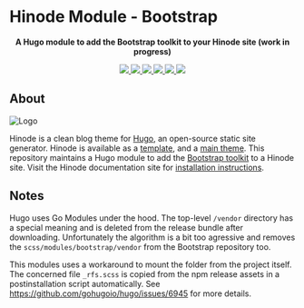 # Hinode Module - Bootstrap

<!-- Tagline -->
<p align="center">
    <b>A Hugo module to add the Bootstrap toolkit to your Hinode site (work in progress)</b>
    <br />
</p>

<!-- Badges -->
<p align="center">
    <a href="https://gohugo.io" alt="Hugo website">
        <img src="https://img.shields.io/badge/generator-hugo-brightgreen">
    </a>
    <a href="https://gethinode.com" alt="Hinode theme">
        <img src="https://img.shields.io/badge/theme-hinode-blue">
    </a>
    <a href="https://github.com/gethinode/mod-bootstrap/commits/main" alt="Last commit">
        <img src="https://img.shields.io/github/last-commit/gethinode/mod-bootstrap.svg">
    </a>
    <a href="https://github.com/gethinode/mod-bootstrap/issues" alt="Issues">
        <img src="https://img.shields.io/github/issues/gethinode/mod-bootstrap.svg">
    </a>
    <a href="https://github.com/gethinode/mod-bootstrap/pulls" alt="Pulls">
        <img src="https://img.shields.io/github/issues-pr-raw/gethinode/mod-bootstrap.svg">
    </a>
    <a href="https://github.com/gethinode/mod-bootstrap/blob/main/LICENSE" alt="License">
        <img src="https://img.shields.io/github/license/gethinode/mod-bootstrap">
    </a>
</p>

## About

![Logo](https://raw.githubusercontent.com/gethinode/hinode/main/static/img/logo.png)

Hinode is a clean blog theme for [Hugo][hugo], an open-source static site generator. Hinode is available as a [template][repository_template], and a [main theme][repository]. This repository maintains a Hugo module to add the [Bootstrap toolkit][bootstrap] to a Hinode site. Visit the Hinode documentation site for [installation instructions][hinode_docs].

## Notes

Hugo uses Go Modules under the hood. The top-level `/vendor` directory has a special meaning and is deleted from the release bundle after downloading. Unfortunately the algorithm is a bit too agressive and removes the `scss/modules/bootstrap/vendor` from the Bootstrap repository too.

This modules uses a workaround to mount the folder from the project itself. The concerned file `_rfs.scss` is copied from the npm release assets in a postinstallation script automatically. See https://github.com/gohugoio/hugo/issues/6945 for more details.

<!-- MARKDOWN LINKS -->
[hugo]: https://gohugo.io
[hinode_docs]: https://gethinode.com
[bootstrap]: https://getbootstrap.com
[repository]: https://github.com/gethinode/hinode.git
[repository_template]: https://github.com/gethinode/template.git
